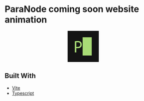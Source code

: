 # ParaNode coming soon website animation

<div align="center">
  <img src="favicon.png" alt="ParaNode logo" width="100" >
</div>

## Built With

- [Vite](https://vitejs.dev)
- [Typescript](https://typescriptlang.org)
